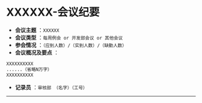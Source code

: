 # XXXXXX-会议纪要

- **会议主题** ：`XXXXXX`
- **会议类型** ：`每周例会 or 开发部会议 or 其他会议`
- **参会情况** ：`（应到人数）/（实到人数）/（缺勤人数）`
- **会议概况及要点** ：

``` markdown
XXXXXXXXXX
......（省略N万字）
XXXXXXXXXX
```

- **记录员** ：`审核部 （名字）（工号）`

---
